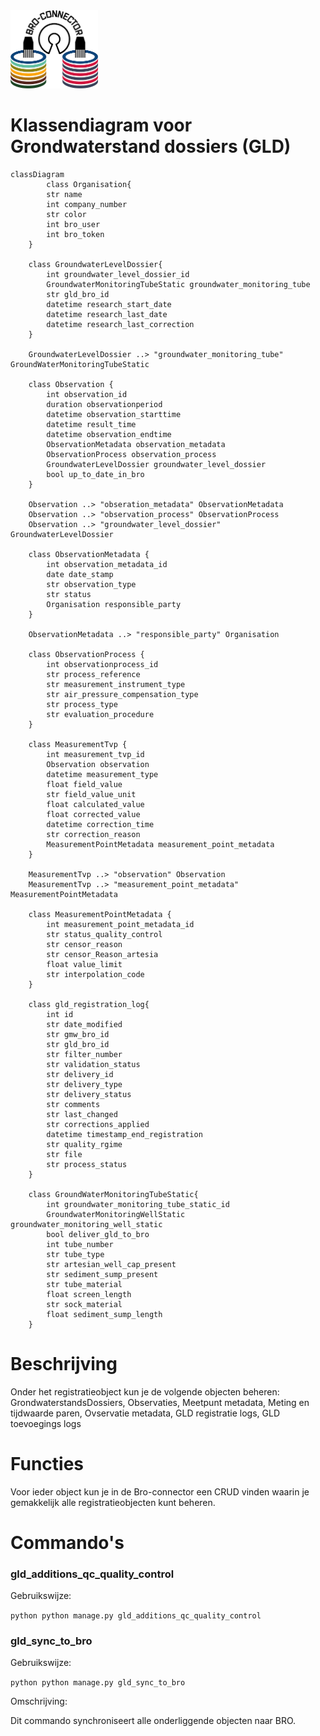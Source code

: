 <img src=bro_connector/static/img/broconnector.png width="140">

# Klassendiagram voor Grondwaterstand dossiers (GLD) #
```mermaid
classDiagram
        class Organisation{
        str name
        int company_number
        str color
        int bro_user
        int bro_token
    }

    class GroundwaterLevelDossier{
        int groundwater_level_dossier_id
        GroundwaterMonitoringTubeStatic groundwater_monitoring_tube
        str gld_bro_id
        datetime research_start_date
        datetime research_last_date
        datetime research_last_correction
    }

    GroundwaterLevelDossier ..> "groundwater_monitoring_tube" GroundWaterMonitoringTubeStatic

    class Observation {
        int observation_id
        duration observationperiod
        datetime observation_starttime
        datetime result_time
        datetime observation_endtime
        ObservationMetadata observation_metadata
        ObservationProcess observation_process
        GroundwaterLevelDossier groundwater_level_dossier
        bool up_to_date_in_bro
    }

    Observation ..> "obseration_metadata" ObservationMetadata
    Observation ..> "observation_process" ObservationProcess
    Observation ..> "groundwater_level_dossier" GroundwaterLevelDossier

    class ObservationMetadata {
        int observation_metadata_id
        date date_stamp
        str observation_type
        str status
        Organisation responsible_party
    }

    ObservationMetadata ..> "responsible_party" Organisation

    class ObservationProcess {
        int observationprocess_id
        str process_reference
        str measurement_instrument_type
        str air_pressure_compensation_type
        str process_type
        str evaluation_procedure
    }

    class MeasurementTvp {
        int measurement_tvp_id
        Observation observation
        datetime measurement_type
        float field_value
        str field_value_unit
        float calculated_value
        float corrected_value
        datetime correction_time
        str correction_reason
        MeasurementPointMetadata measurement_point_metadata
    }

    MeasurementTvp ..> "observation" Observation
    MeasurementTvp ..> "measurement_point_metadata" MeasurementPointMetadata

    class MeasurementPointMetadata {
        int measurement_point_metadata_id
        str status_quality_control
        str censor_reason
        str censor_Reason_artesia
        float value_limit
        str interpolation_code
    }

    class gld_registration_log{
        int id
        str date_modified
        str gmw_bro_id
        str gld_bro_id
        str filter_number
        str validation_status
        str delivery_id
        str delivery_type
        str delivery_status
        str comments
        str last_changed
        str corrections_applied
        datetime timestamp_end_registration
        str quality_rgime
        str file
        str process_status
    }

    class GroundWaterMonitoringTubeStatic{
        int groundwater_monitoring_tube_static_id
        GroundwaterMonitoringWellStatic groundwater_monitoring_well_static
        bool deliver_gld_to_bro
        int tube_number
        str tube_type
        str artesian_well_cap_present
        str sediment_sump_present
        str tube_material
        float screen_length
        str sock_material
        float sediment_sump_length
    }

```
# Beschrijving #

Onder het registratieobject kun je de volgende objecten beheren: GrondwaterstandsDossiers, Observaties, Meetpunt metadata, Meting en tijdwaarde paren, Ovservatie metadata, GLD registratie logs, GLD toevoegings logs

# Functies #

Voor ieder object kun je in de Bro-connector een CRUD vinden waarin je gemakkelijk alle registratieobjecten kunt beheren.

# Commando's #

### gld_additions_qc_quality_control ###

Gebruikswijze:

```python python manage.py gld_additions_qc_quality_control```

### gld_sync_to_bro ###

Gebruikswijze:

```python python manage.py gld_sync_to_bro```

Omschrijving:

Dit commando synchroniseert alle onderliggende objecten naar BRO.
